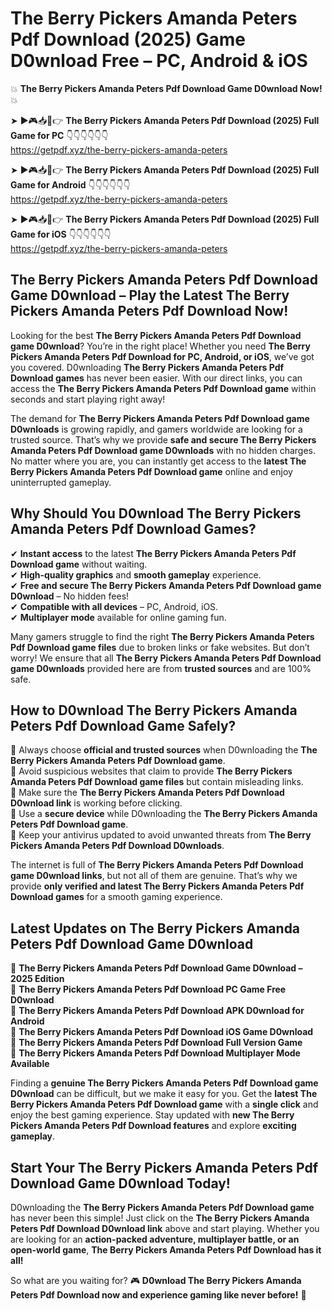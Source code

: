 # The Berry Pickers Amanda Peters Pdf Download (2025) Game D0wnload Free – PC, Android & iOS

💥 **The Berry Pickers Amanda Peters Pdf Download Game D0wnload Now!** 💥  

➤ ►🎮📥📱👉 **The Berry Pickers Amanda Peters Pdf Download (2025) Full Game for PC** 👇👇👇👇👇👇  
https://getpdf.xyz/the-berry-pickers-amanda-peters  

➤ ►🎮📥📱👉 **The Berry Pickers Amanda Peters Pdf Download (2025) Full Game for Android** 👇👇👇👇👇👇  
https://getpdf.xyz/the-berry-pickers-amanda-peters  

➤ ►🎮📥📱👉 **The Berry Pickers Amanda Peters Pdf Download (2025) Full Game for iOS** 👇👇👇👇👇👇  
https://getpdf.xyz/the-berry-pickers-amanda-peters  

## The Berry Pickers Amanda Peters Pdf Download Game D0wnload – Play the Latest The Berry Pickers Amanda Peters Pdf Download Now!

Looking for the best **The Berry Pickers Amanda Peters Pdf Download game D0wnload**? You’re in the right place! Whether you need **The Berry Pickers Amanda Peters Pdf Download for PC, Android, or iOS**, we’ve got you covered. D0wnloading **The Berry Pickers Amanda Peters Pdf Download games** has never been easier. With our direct links, you can access the **The Berry Pickers Amanda Peters Pdf Download game** within seconds and start playing right away!  

The demand for **The Berry Pickers Amanda Peters Pdf Download game D0wnloads** is growing rapidly, and gamers worldwide are looking for a trusted source. That’s why we provide **safe and secure The Berry Pickers Amanda Peters Pdf Download game D0wnloads** with no hidden charges. No matter where you are, you can instantly get access to the **latest The Berry Pickers Amanda Peters Pdf Download game** online and enjoy uninterrupted gameplay.  

## **Why Should You D0wnload The Berry Pickers Amanda Peters Pdf Download Games?**  

✔ **Instant access** to the latest **The Berry Pickers Amanda Peters Pdf Download game** without waiting.  
✔ **High-quality graphics** and **smooth gameplay** experience.  
✔ **Free and secure The Berry Pickers Amanda Peters Pdf Download game D0wnload** – No hidden fees!  
✔ **Compatible with all devices** – PC, Android, iOS.  
✔ **Multiplayer mode** available for online gaming fun.  

Many gamers struggle to find the right **The Berry Pickers Amanda Peters Pdf Download game files** due to broken links or fake websites. But don’t worry! We ensure that all **The Berry Pickers Amanda Peters Pdf Download game D0wnloads** provided here are from **trusted sources** and are 100% safe.  

## **How to D0wnload The Berry Pickers Amanda Peters Pdf Download Game Safely?**  

📌 Always choose **official and trusted sources** when D0wnloading the **The Berry Pickers Amanda Peters Pdf Download game**.  
📌 Avoid suspicious websites that claim to provide **The Berry Pickers Amanda Peters Pdf Download game files** but contain misleading links.  
📌 Make sure the **The Berry Pickers Amanda Peters Pdf Download D0wnload link** is working before clicking.  
📌 Use a **secure device** while D0wnloading the **The Berry Pickers Amanda Peters Pdf Download game**.  
📌 Keep your antivirus updated to avoid unwanted threats from **The Berry Pickers Amanda Peters Pdf Download D0wnloads**.  

The internet is full of **The Berry Pickers Amanda Peters Pdf Download game D0wnload links**, but not all of them are genuine. That’s why we provide **only verified and latest The Berry Pickers Amanda Peters Pdf Download games** for a smooth gaming experience.  

## **Latest Updates on The Berry Pickers Amanda Peters Pdf Download Game D0wnload**  

🔹 **The Berry Pickers Amanda Peters Pdf Download Game D0wnload – 2025 Edition**  
🔹 **The Berry Pickers Amanda Peters Pdf Download PC Game Free D0wnload**  
🔹 **The Berry Pickers Amanda Peters Pdf Download APK D0wnload for Android**  
🔹 **The Berry Pickers Amanda Peters Pdf Download iOS Game D0wnload**  
🔹 **The Berry Pickers Amanda Peters Pdf Download Full Version Game**  
🔹 **The Berry Pickers Amanda Peters Pdf Download Multiplayer Mode Available**  

Finding a **genuine The Berry Pickers Amanda Peters Pdf Download game D0wnload** can be difficult, but we make it easy for you. Get the **latest The Berry Pickers Amanda Peters Pdf Download game** with a **single click** and enjoy the best gaming experience. Stay updated with **new The Berry Pickers Amanda Peters Pdf Download features** and explore **exciting gameplay**.  

## **Start Your The Berry Pickers Amanda Peters Pdf Download Game D0wnload Today!**  

D0wnloading the **The Berry Pickers Amanda Peters Pdf Download game** has never been this simple! Just click on the **The Berry Pickers Amanda Peters Pdf Download D0wnload link** above and start playing. Whether you are looking for an **action-packed adventure, multiplayer battle, or an open-world game**, **The Berry Pickers Amanda Peters Pdf Download has it all!**  

So what are you waiting for? 🎮 **D0wnload The Berry Pickers Amanda Peters Pdf Download now and experience gaming like never before!** 🚀  